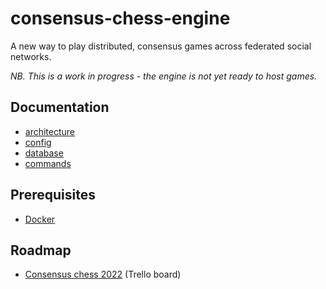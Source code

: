 # consensus-chess-engine

A new way to play distributed, consensus games across federated social networks.

_NB. This is a work in progress - the engine is not yet ready to host games._

## Documentation

* [architecture](docs/architecture.md)
* [config](docs/config.md)
* [database](docs/database.md)
* [commands](docs/commands.md)

## Prerequisites

* [Docker](https://www.docker.com/products/docker-desktop/)

## Roadmap

* [Consensus chess 2022](https://trello.com/b/r0OX2iCq/consensus-chess-2022) (Trello board)
